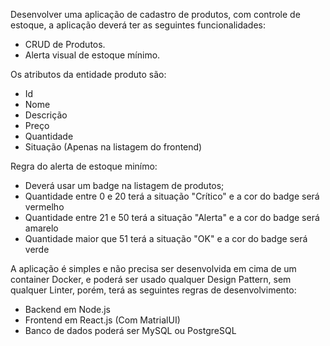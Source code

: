 Desenvolver uma aplicação de cadastro de produtos, com controle de estoque, a aplicação deverá ter
as seguintes funcionalidades:

- CRUD de Produtos.
- Alerta visual de estoque mínimo.

Os atributos da entidade produto são:

- Id
- Nome
- Descrição
- Preço
- Quantidade
- Situação (Apenas na listagem do frontend)

Regra do alerta de estoque minímo:

- Deverá usar um badge na listagem de produtos;
- Quantidade entre 0 e 20 terá a situação "Crítico" e a cor do badge será vermelho
- Quantidade entre 21 e 50 terá a situação "Alerta" e a cor do badge será amarelo
- Quantidade maior que 51 terá a situação "OK" e a cor do badge será verde

A aplicação é simples e não precisa ser desenvolvida em cima de um container Docker,
e poderá ser usado qualquer Design Pattern, sem qualquer Linter, porém, terá as seguintes regras de desenvolvimento:

- Backend em Node.js
- Frontend em React.js (Com MatrialUI)
- Banco de dados poderá ser MySQL ou PostgreSQL
